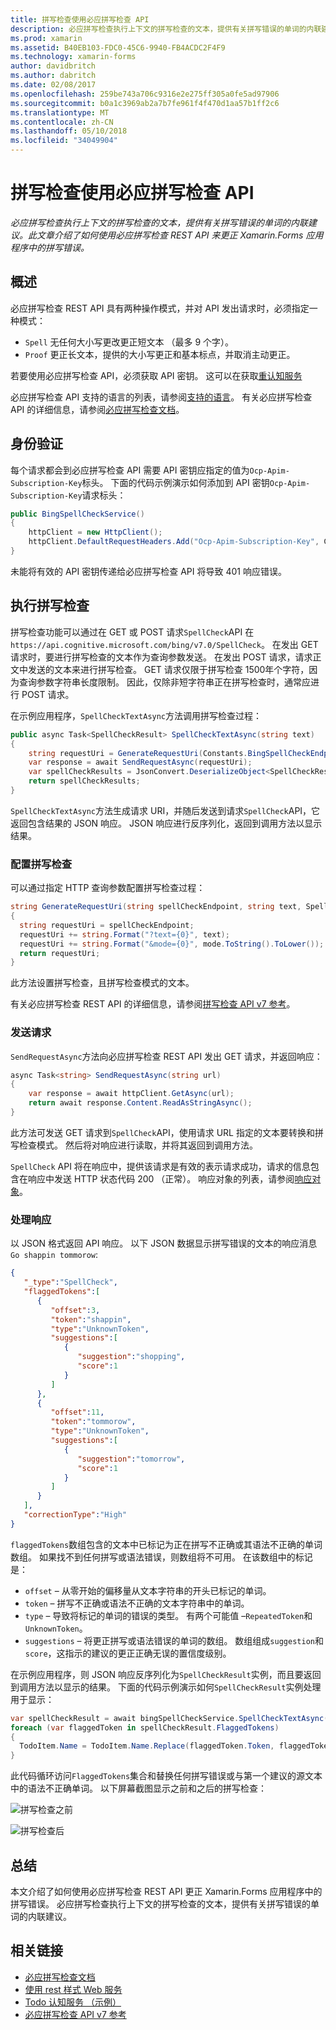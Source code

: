```yaml
---
title: 拼写检查使用必应拼写检查 API
description: 必应拼写检查执行上下文的拼写检查的文本，提供有关拼写错误的单词的内联建议。 此文章介绍了如何使用必应拼写检查 REST API 来更正 Xamarin.Forms 应用程序中的拼写错误。
ms.prod: xamarin
ms.assetid: B40EB103-FDC0-45C6-9940-FB4ACDC2F4F9
ms.technology: xamarin-forms
author: davidbritch
ms.author: dabritch
ms.date: 02/08/2017
ms.openlocfilehash: 259be743a706c9316e2e275ff305a0fe5ad97906
ms.sourcegitcommit: b0a1c3969ab2a7b7fe961f4f470d1aa57b1ff2c6
ms.translationtype: MT
ms.contentlocale: zh-CN
ms.lasthandoff: 05/10/2018
ms.locfileid: "34049904"
---
```

# <a name="spell-checking-using-the-bing-spell-check-api"></a>拼写检查使用必应拼写检查 API

_必应拼写检查执行上下文的拼写检查的文本，提供有关拼写错误的单词的内联建议。此文章介绍了如何使用必应拼写检查 REST API 来更正 Xamarin.Forms 应用程序中的拼写错误。_

## <a name="overview"></a>概述

必应拼写检查 REST API 具有两种操作模式，并对 API 发出请求时，必须指定一种模式：

- `Spell` 无任何大小写更改更正短文本 （最多 9 个字）。
- `Proof` 更正长文本，提供的大小写更正和基本标点，并取消主动更正。

若要使用必应拼写检查 API，必须获取 API 密钥。 这可以在获取[重认知服务](https://azure.microsoft.com/try/cognitive-services/)

必应拼写检查 API 支持的语言的列表，请参阅[支持的语言](/azure/cognitive-services/bing-spell-check/bing-spell-check-supported-languages/)。 有关必应拼写检查 API 的详细信息，请参阅[必应拼写检查文档](/azure/cognitive-services/bing-spell-check/)。

## <a name="authentication"></a>身份验证

每个请求都会到必应拼写检查 API 需要 API 密钥应指定的值为`Ocp-Apim-Subscription-Key`标头。 下面的代码示例演示如何添加到 API 密钥`Ocp-Apim-Subscription-Key`请求标头：

```csharp
public BingSpellCheckService()
{
    httpClient = new HttpClient();
    httpClient.DefaultRequestHeaders.Add("Ocp-Apim-Subscription-Key", Constants.BingSpellCheckApiKey);
}
```

未能将有效的 API 密钥传递给必应拼写检查 API 将导致 401 响应错误。

## <a name="performing-spell-checking"></a>执行拼写检查

拼写检查功能可以通过在 GET 或 POST 请求`SpellCheck`API 在`https://api.cognitive.microsoft.com/bing/v7.0/SpellCheck`。 在发出 GET 请求时，要进行拼写检查的文本作为查询参数发送。 在发出 POST 请求，请求正文中发送的文本来进行拼写检查。 GET 请求仅限于拼写检查 1500年个字符，因为查询参数字符串长度限制。 因此，仅除非短字符串正在拼写检查时，通常应进行 POST 请求。

在示例应用程序，`SpellCheckTextAsync`方法调用拼写检查过程：

```csharp
public async Task<SpellCheckResult> SpellCheckTextAsync(string text)
{
    string requestUri = GenerateRequestUri(Constants.BingSpellCheckEndpoint, text, SpellCheckMode.Spell);
    var response = await SendRequestAsync(requestUri);
    var spellCheckResults = JsonConvert.DeserializeObject<SpellCheckResult>(response);
    return spellCheckResults;
}
```

`SpellCheckTextAsync`方法生成请求 URI，并随后发送到请求`SpellCheck`API，它返回包含结果的 JSON 响应。 JSON 响应进行反序列化，返回到调用方法以显示结果。

### <a name="configuring-spell-checking"></a>配置拼写检查

可以通过指定 HTTP 查询参数配置拼写检查过程：

```csharp
string GenerateRequestUri(string spellCheckEndpoint, string text, SpellCheckMode mode)
{
  string requestUri = spellCheckEndpoint;
  requestUri += string.Format("?text={0}", text);                         // text to spell check
  requestUri += string.Format("&mode={0}", mode.ToString().ToLower());    // spellcheck mode - proof or spell
  return requestUri;
}
```

此方法设置拼写检查，且拼写检查模式的文本。

有关必应拼写检查 REST API 的详细信息，请参阅[拼写检查 API v7 参考](/rest/api/cognitiveservices/bing-spell-check-api-v7-reference/)。

### <a name="sending-the-request"></a>发送请求

`SendRequestAsync`方法向必应拼写检查 REST API 发出 GET 请求，并返回响应：

```csharp
async Task<string> SendRequestAsync(string url)
{
    var response = await httpClient.GetAsync(url);
    return await response.Content.ReadAsStringAsync();
}
```

此方法可发送 GET 请求到`SpellCheck`API，使用请求 URL 指定的文本要转换和拼写检查模式。 然后将对响应进行读取，并将其返回到调用方法。

`SpellCheck` API 将在响应中，提供该请求是有效的表示请求成功，请求的信息包含在响应中发送 HTTP 状态代码 200 （正常）。 响应对象的列表，请参阅[响应对象](/rest/api/cognitiveservices/bing-spell-check-api-v7-reference#response-objects)。

### <a name="processing-the-response"></a>处理响应

以 JSON 格式返回 API 响应。 以下 JSON 数据显示拼写错误的文本的响应消息`Go shappin tommorow`:

```json
{  
   "_type":"SpellCheck",
   "flaggedTokens":[  
      {  
         "offset":3,
         "token":"shappin",
         "type":"UnknownToken",
         "suggestions":[  
            {  
               "suggestion":"shopping",
               "score":1
            }
         ]
      },
      {  
         "offset":11,
         "token":"tommorow",
         "type":"UnknownToken",
         "suggestions":[  
            {  
               "suggestion":"tomorrow",
               "score":1
            }
         ]
      }
   ],
   "correctionType":"High"
}
```

`flaggedTokens`数组包含的文本中已标记为正在拼写不正确或其语法不正确的单词数组。 如果找不到任何拼写或语法错误，则数组将不可用。 在该数组中的标记是：

- `offset` – 从零开始的偏移量从文本字符串的开头已标记的单词。
- `token` – 拼写不正确或语法不正确的文本字符串中的单词。
- `type` – 导致将标记的单词的错误的类型。 有两个可能值 –`RepeatedToken`和`UnknownToken`。
- `suggestions` – 将更正拼写或语法错误的单词的数组。 数组组成`suggestion`和`score`，这指示的建议的更正正确无误的置信度级别。

在示例应用程序，则 JSON 响应反序列化为`SpellCheckResult`实例，而且要返回到调用方法以显示的结果。 下面的代码示例演示如何`SpellCheckResult`实例处理用于显示：

```csharp
var spellCheckResult = await bingSpellCheckService.SpellCheckTextAsync(TodoItem.Name);
foreach (var flaggedToken in spellCheckResult.FlaggedTokens)
{
  TodoItem.Name = TodoItem.Name.Replace(flaggedToken.Token, flaggedToken.Suggestions.FirstOrDefault().Suggestion);
}
```

此代码循环访问`FlaggedTokens`集合和替换任何拼写错误或与第一个建议的源文本中的语法不正确单词。 以下屏幕截图显示之前和之后的拼写检查：

![](spell-check-images/before-spell-check.png "拼写检查之前")

![](spell-check-images/after-spell-check.png "拼写检查后")

## <a name="summary"></a>总结

本文介绍了如何使用必应拼写检查 REST API 更正 Xamarin.Forms 应用程序中的拼写错误。 必应拼写检查执行上下文的拼写检查的文本，提供有关拼写错误的单词的内联建议。

## <a name="related-links"></a>相关链接

- [必应拼写检查文档](/azure/cognitive-services/bing-spell-check/)
- [使用 rest 样式 Web 服务](~/xamarin-forms/data-cloud/consuming/rest.md)
- [Todo 认知服务 （示例）](https://developer.xamarin.com/samples/xamarin-forms/WebServices/TodoCognitiveServices/)
- [必应拼写检查 API v7 参考](/rest/api/cognitiveservices/bing-spell-check-api-v7-reference/)
